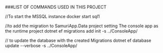 ###LIST OF COMMANDS USED IN THIS PROJECT

//To start the MSSQL instance
    docker start sql1 

//to add the migration to SamuriApp.Data project setting The console app as the runtime project
    dotnet ef migrations add init -s ../ConsoleApp/ 

// to update the database with the created Migrations
dotnet ef database update --verbose -s ../ConsoleApp/